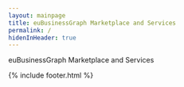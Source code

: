 ```yaml
---
layout: mainpage
title: euBusinessGraph Marketplace and Services
permalink: /
hidenInHeader: true
---
```


euBusinessGraph Marketplace and Services

{% include footer.html %}
